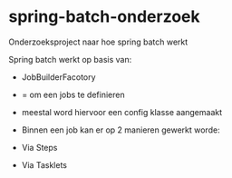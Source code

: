 # spring-batch-onderzoek
 Onderzoeksproject naar hoe spring batch werkt

Spring batch werkt op basis van:
- JobBuilderFacotory
 - = om een jobs te definieren
 - meestal word hiervoor een config klasse aangemaakt

 - Binnen een job kan er op 2 manieren gewerkt worde: 
  - Via Steps
  - Via Tasklets


